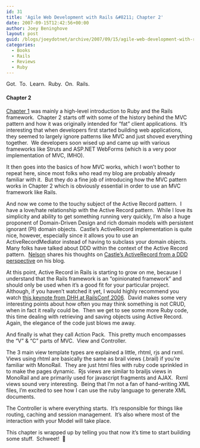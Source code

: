 ```yaml
---
id: 31
title: 'Agile Web Development with Rails &#8211; Chapter 2'
date: 2007-09-15T12:42:56+00:00
author: Joey Beninghove
layout: post
guid: /blogs/joeydotnet/archive/2007/09/15/agile-web-development-with-rails-chapter-2.aspx
categories:
  - Books
  - Rails
  - Reviews
  - Ruby
---
```

Got.&nbsp; To.&nbsp; Learn.&nbsp; Ruby.&nbsp; On.&nbsp; Rails.

#### Chapter 2

[Chapter 1](http://joeydotnet.com/blog/archive/2007/09/13/agile-web-development-with-rails---chapter-1.aspx) was mainly a high-level&nbsp;introduction to Ruby and the Rails framework.&nbsp; Chapter 2 starts off with some of the history behind the MVC pattern and how it was originally intended for &#8220;fat&#8221; client applications.&nbsp; It&#8217;s interesting that when developers first started building web applications, they seemed to largely ignore patterns like MVC and just shoved everything together.&nbsp; We developers soon wised up and came up with various frameworks like Struts and&nbsp;ASP.NET WebForms (which is a very poor implementation of MVC, IMHO).&nbsp; 

It then goes into the basics of how MVC works, which I won&#8217;t bother to repeat here,&nbsp;since most folks who read my blog are probably already familiar with it.&nbsp; But they do a fine job of introducing&nbsp;how the MVC pattern works&nbsp;in Chapter 2 which is&nbsp;obviously essential in order to use an MVC framework like Rails.

And&nbsp;now we come to the&nbsp;touchy subject of&nbsp;the&nbsp;Active Record pattern.&nbsp; I have a love/hate relationship with the Active Record pattern.&nbsp; While I love its simplicity and ability to get something running very quickly, I&#8217;m also a huge proponent of Domain-Driven Design and rich domain models with persistent ignorant (PI) domain objects.&nbsp; Castle&#8217;s ActiveRecord implementation is quite nice, however, especially since it allows you to use an ActiveRecordMediator instead of having to subclass your domain objects.&nbsp; Many folks have talked about DDD within the context of the Active Record pattern.&nbsp; [Nelson](http://www.lostechies.com/blogs/nelson_montalvo/default.aspx) shares his thoughts on&nbsp;[Castle&#8217;s ActiveRecord from a DDD perspective](http://www.lostechies.com/blogs/nelson_montalvo/archive/2007/04/16/castle-s-activerecord-not-for-the-domain-purist-in-you.aspx) on his blog.

At this point,&nbsp;Active Record in Rails is starting to grow on me, because I understand that the Rails framework is an &#8220;opinionated framework&#8221; and should only be used when it&#8217;s a good fit for your particular project.&nbsp; Although, if you haven&#8217;t watched it yet, I would highly recommend you watch [this keynote from DHH at RailsConf 2006](http://www.scribemedia.org/2006/07/09/dhh/).&nbsp; David makes some very interesting points about how often you may think something is not CRUD, when in fact it really could be.&nbsp; Then we get to see some more Ruby code, this time dealing with retrieving and saving objects using Active Record.&nbsp; Again, the elegance of the code just blows me away.&nbsp; 

And finally is what they call Action Pack.&nbsp; This pretty much encompasses the &#8220;V&#8221; & &#8220;C&#8221; parts of MVC.&nbsp; View and Controller.&nbsp; 

The 3 main view template types are explained a little, rhtml,&nbsp;rjs and rxml.&nbsp; Views using rhtml are basically the same as brail views (.brail) if you&#8217;re familiar with MonoRail.&nbsp; They are just html files with ruby code sprinkled in to make the pages dynamic.&nbsp; Rjs views are similar to brailjs views in MonoRail and are primarily used for javascript fragments and AJAX.&nbsp; Rxml views sound very interesting.&nbsp; Being that I&#8217;m not a fan of hand-writing XML files, I&#8217;m excited to see how I can use the ruby language to generate&nbsp;XML documents.

The Controller is where everything starts.&nbsp; It&#8217;s responsible for things like routing, caching and session management.&nbsp; It&#8217;s also where most of the interaction with your Model will take place.&nbsp; 

This chapter is wrapped up by telling you that now it&#8217;s time to start building some stuff.&nbsp; Schweet!&nbsp; 🙂